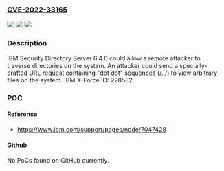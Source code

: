 ### [CVE-2022-33165](https://cve.mitre.org/cgi-bin/cvename.cgi?name=CVE-2022-33165)
![](https://img.shields.io/static/v1?label=Product&message=Security%20Directory%20Server&color=blue)
![](https://img.shields.io/static/v1?label=Version&message=%3D%206.4.0%20&color=brighgreen)
![](https://img.shields.io/static/v1?label=Vulnerability&message=CWE-22%20Improper%20Limitation%20of%20a%20Pathname%20to%20a%20Restricted%20Directory%20('Path%20Traversal')&color=brighgreen)

### Description

IBM Security Directory Server 6.4.0 could allow a remote attacker to traverse directories on the system. An attacker could send a specially-crafted URL request containing "dot dot" sequences (/../) to view arbitrary files on the system.  IBM X-Force ID:  228582.

### POC

#### Reference
- https://www.ibm.com/support/pages/node/7047428

#### Github
No PoCs found on GitHub currently.

